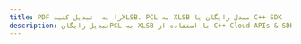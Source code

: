 ---title: PDF را به  تبدیل کنیدXLSB، PCL به XLSB مبدل رایگان یا C++ SDKdescription: تبدیل رایگانPCL به XLSB با استفاده از C++ Cloud APIs & SDK همچنین اسناد PDF را در Cloud ایجاد، ویرایش و رندر کنید.---